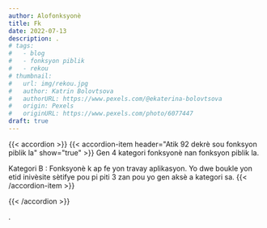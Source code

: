 ```yaml
---
author: Alofonksyonè
title: Fk
date: 2022-07-13
description: .
# tags:
#   - blog
#   - fonksyon piblik
#   - rekou 
# thumbnail:
#   url: img/rekou.jpg
#   author: Katrin Bolovtsova
#   authorURL: https://www.pexels.com/@ekaterina-bolovtsova
#   origin: Pexels
#   originURL: https://www.pexels.com/photo/6077447
draft: true
---
```


{{< accordion >}}
  {{< accordion-item header="Atik 92 dekrè sou fonksyon piblik la" show="true" >}}
  Gen 4 kategori fonksyonè nan fonksyon piblik la.

  Kategori B : Fonksyonè k ap fe yon travay aplikasyon. Yo dwe boukle yon etid inivèsite sètifye pou pi piti 3 zan pou yo gen aksè a kategori sa.
  {{< /accordion-item >}}
  <!-- {{< accordion-item header="Accordion Item #3" >}}
    This is the third item's accordion body.
  {{< /accordion-item >}} -->
{{< /accordion >}}

.